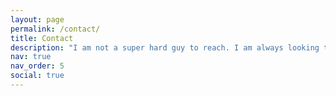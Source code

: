 ```yaml
---
layout: page
permalink: /contact/
title: Contact
description: "I am not a super hard guy to reach. I am always looking to discuss interesting ideas in tech, AI, entrepreneurship or life in general. Contact me using below methods -"
nav: true
nav_order: 5
social: true
---
```

